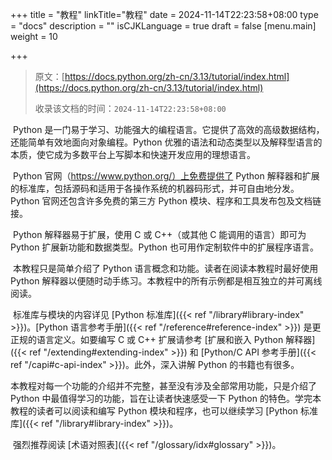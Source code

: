 +++
title = "教程"
linkTitle="教程"
date = 2024-11-14T22:23:58+08:00
type = "docs"
description = ""
isCJKLanguage = true
draft = false
[menu.main]
    weight = 10

+++

> 原文：[https://docs.python.org/zh-cn/3.13/tutorial/index.html](https://docs.python.org/zh-cn/3.13/tutorial/index.html)
>
> 收录该文档的时间：`2024-11-14T22:23:58+08:00`

​	Python 是一门易于学习、功能强大的编程语言。它提供了高效的高级数据结构，还能简单有效地面向对象编程。Python 优雅的语法和动态类型以及解释型语言的本质，使它成为多数平台上写脚本和快速开发应用的理想语言。

​	Python 官网（https://www.python.org/）上免费提供了 Python 解释器和扩展的标准库，包括源码和适用于各操作系统的机器码形式，并可自由地分发。Python 官网还包含许多免费的第三方 Python 模块、程序和工具发布包及文档链接。

​	Python 解释器易于扩展，使用 C 或 C++（或其他 C 能调用的语言）即可为 Python 扩展新功能和数据类型。Python 也可用作定制软件中的扩展程序语言。

​	本教程只是简单介绍了 Python 语言概念和功能。读者在阅读本教程时最好使用 Python 解释器以便随时动手练习。本教程中的所有示例都是相互独立的并可离线阅读。

​	标准库与模块的内容详见 [Python 标准库]({{< ref "/library#library-index" >}})。[Python 语言参考手册]({{< ref "/reference#reference-index" >}}) 是更正规的语言定义。如要编写 C 或 C++ 扩展请参考 [扩展和嵌入 Python 解释器]({{< ref "/extending#extending-index" >}}) 和 [Python/C API 参考手册]({{< ref "/capi#c-api-index" >}})。此外，深入讲解 Python 的书籍也有很多。

​	本教程对每一个功能的介绍并不完整，甚至没有涉及全部常用功能，只是介绍了 Python 中最值得学习的功能，旨在让读者快速感受一下 Python 的特色。学完本教程的读者可以阅读和编写 Python 模块和程序，也可以继续学习 [Python 标准库]({{< ref "/library#library-index" >}})。

​	强烈推荐阅读 [术语对照表]({{< ref "/glossary/idx#glossary" >}})。
